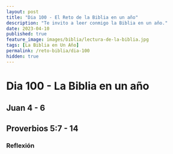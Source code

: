 ```yaml
---
layout: post
title: "Dia 100 - El Reto de la Biblia en un año"
description: "Te invito a leer conmigo la Biblia en un año."
date: 2023-04-10
published: true
feature_image: images/biblia/lectura-de-la-biblia.jpg
tags: [La Biblia en Un Año]
permalink: /reto-biblia/dia-100
hidden: true
---
```


# Dia 100 - La Biblia en un año

## Juan 4 - 6

## Proverbios 5:7 - 14


### Reflexión




